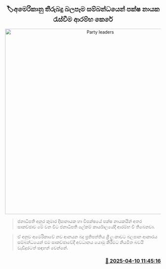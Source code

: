 <p align='center'><b><h2 align='center' title='Party leaders' meeting begins regarding the impact of US tariffs'>🏷අමෙරිකානු තීරුබදු බලපෑම සම්බන්ධයෙන් පක්ෂ නායක රැස්වීම ආරම්භ කෙරේ</h2></b></p>
<p align='center'><img src='https://helakuru.sgp1.cdn.digitaloceanspaces.com/esana/images/lib/anura-president-new-thumb.jpg' width='600' alt='Party leaders' meeting begins regarding the impact of US tariffs'></p>

> ජනාධිපති අනුර කුමාර දිසානායක හා විපක්ෂයේ පක්ෂ නායකයින් අතර සාකච්ඡාව මේ වන විට ජනාධිපති ලේකම් කාර්යාලයේදී ආරම්භ වී තිබෙනවා.

> ඒ අනුව අමෙරිකාවේ නව ආනයන බදු ප්‍රතිපත්තිය ශ්‍රී ලංකාවට බලපාන ආකාරය සම්බන්ධයෙන් එම සාකච්ඡාවේදී අවධානය යොමු කිරීමට නියමිත බවයි වැඩිදුරටත් සඳහන් වෙන්නේ.



<h3 align='right'><a href='https://www.helakuru.lk/esana/p/109155/'>📅 2025-04-10 11:45:16</a></h3>
